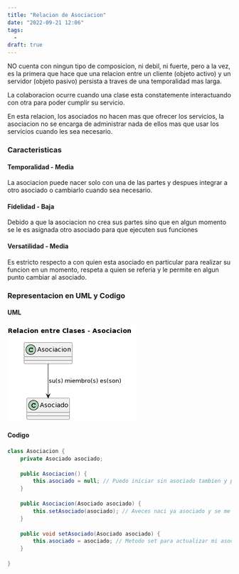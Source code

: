 ```yaml
---
title: "Relacion de Asociacion"
date: "2022-09-21 12:06"
tags: 
  - 
draft: true
---
```

NO cuenta con ningun tipo de composicion, ni debil, ni fuerte, pero a la vez, es la primera que hace que una relacion entre un cliente (objeto activo) y un servidor (objeto pasivo) persista a traves de una temporalidad mas larga.

La colaboracion ocurre cuando una clase esta constatemente interactuando con otra para poder cumplir su servicio.

En esta relacion, los asociados no hacen mas que ofrecer los servicios, la asociacion no se encarga de administrar nada de ellos mas que usar los servicios cuando les sea necesario.

### Caracteristicas
#### Temporalidad - Media
La asociacion puede nacer solo con una de las partes y despues integrar a otro asociado o cambiarlo cuando sea necesario.

#### Fidelidad - Baja
Debido a que la asociacion no crea sus partes sino que en algun momento se le es asignada otro asociado para que ejecuten sus funciones

#### Versatilidad - Media
Es estricto respecto a con quien esta asociado en particular para realizar su funcion en un momento, respeta a quien se referia y le permite en algun punto cambiar al asociado.

### Representacion en UML y Codigo
#### UML
![RelacionAsociacion.png](files/RelacionAsociacion.png)

#### Codigo
```Java
class Asociacion {
	private Asociado asociado;

	public Asociacion() {
		this.asociado = null; // Puedo iniciar sin asociado tambien y posteriormente asociarme mediante el metodo set.
	}

	public Asociacion(Asociado asociado) {
		this.setAsociado(asociado); // Aveces naci ya asociado y se me puede cambiar despues, a veces no naci asociado, pero el metodo set siempre esta disponible.
	}

	public void setAsociado(Asociado asociado) {
		this.asociado = asociado; // Metodo set para actualizar mi asociado
	}

}
```

